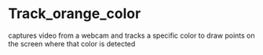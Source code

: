 # Track_orange_color
captures video from a webcam and tracks a specific color to draw points on the screen where that color is detected
